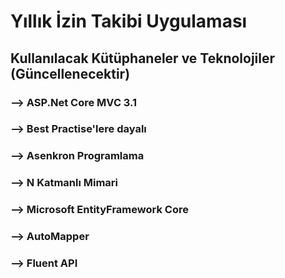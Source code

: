 # Yıllık İzin Takibi Uygulaması


## Kullanılacak Kütüphaneler ve Teknolojiler (Güncellenecektir)


### --> ASP.Net Core MVC 3.1
### --> Best Practise'lere dayalı
### --> Asenkron Programlama
### --> N Katmanlı Mimari
### --> Microsoft EntityFramework Core
### --> AutoMapper
### --> Fluent API

